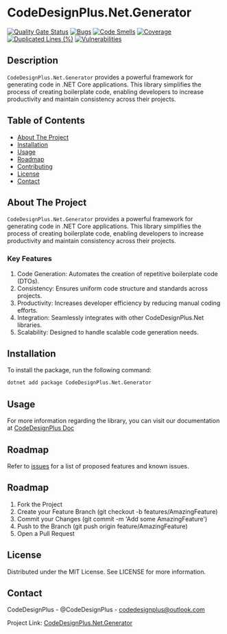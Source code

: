 # CodeDesignPlus.Net.Generator

[![Quality Gate Status](https://sonarcloud.io/api/project_badges/measure?project=CodeDesignPlus.Net.Generator&metric=alert_status)](https://sonarcloud.io/summary/new_code?id=CodeDesignPlus.Net.Generator)
[![Bugs](https://sonarcloud.io/api/project_badges/measure?project=CodeDesignPlus.Net.Generator&metric=bugs)](https://sonarcloud.io/summary/new_code?id=CodeDesignPlus.Net.Generator)
[![Code Smells](https://sonarcloud.io/api/project_badges/measure?project=CodeDesignPlus.Net.Generator&metric=code_smells)](https://sonarcloud.io/summary/new_code?id=CodeDesignPlus.Net.Generator)
[![Coverage](https://sonarcloud.io/api/project_badges/measure?project=CodeDesignPlus.Net.Generator&metric=coverage)](https://sonarcloud.io/summary/new_code?id=CodeDesignPlus.Net.Generator)
[![Duplicated Lines (%)](https://sonarcloud.io/api/project_badges/measure?project=CodeDesignPlus.Net.Generator&metric=duplicated_lines_density)](https://sonarcloud.io/summary/new_code?id=CodeDesignPlus.Net.Generator)
[![Vulnerabilities](https://sonarcloud.io/api/project_badges/measure?project=CodeDesignPlus.Net.Generator&metric=vulnerabilities)](https://sonarcloud.io/summary/new_code?id=CodeDesignPlus.Net.Generator)


## Description
`CodeDesignPlus.Net.Generator` provides a powerful framework for generating code in .NET Core applications. This library simplifies the process of creating boilerplate code, enabling developers to increase productivity and maintain consistency across their projects.

## Table of Contents
- [About The Project](#about-the-project)
- [Installation](#installation)
- [Usage](#usage)
- [Roadmap](#roadmap)
- [Contributing](#contributing)
- [License](#license)
- [Contact](#contact)

## About The Project
`CodeDesignPlus.Net.Generator` provides a powerful framework for generating code in .NET Core applications. This library simplifies the process of creating boilerplate code, enabling developers to increase productivity and maintain consistency across their projects.

### Key Features
1. Code Generation: Automates the creation of repetitive boilerplate code (DTOs).
2. Consistency: Ensures uniform code structure and standards across projects.
3. Productivity: Increases developer efficiency by reducing manual coding efforts.
4. Integration: Seamlessly integrates with other CodeDesignPlus.Net libraries.
5. Scalability: Designed to handle scalable code generation needs.

## Installation
To install the package, run the following command:
```bash
dotnet add package CodeDesignPlus.Net.Generator
```

## Usage
For more information regarding the library, you can visit our documentation at [CodeDesignPlus Doc](https://doc.codedesignplus.com)

## Roadmap
Refer to [issues](https://github.com/codedesignplus/CodeDesignPlus.Net.Sdk/issues) for a list of proposed features and known issues.

## Roadmap
1. Fork the Project
2. Create your Feature Branch (git checkout -b features/AmazingFeature)
3. Commit your Changes (git commit -m 'Add some AmazingFeature')
4. Push to the Branch (git push origin feature/AmazingFeature)
5. Open a Pull Request

## License
Distributed under the MIT License. See LICENSE for more information.

## Contact
CodeDesignPlus - @CodeDesignPlus - codedesignplus@outlook.com

Project Link: [CodeDesignPlus.Net.Generator](https://github.com/codedesignplus/CodeDesignPlus.Net.Sdk/tree/main/packages/CodeDesignPlus.Net.Generator)
